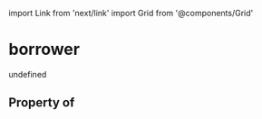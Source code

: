 import Link from 'next/link'
import Grid from '@components/Grid'

# borrower

undefined

## Property of



